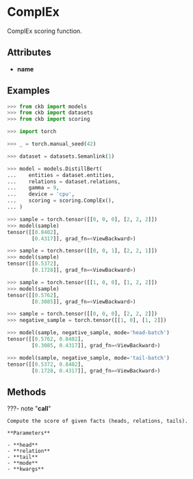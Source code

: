 # ComplEx

ComplEx scoring function.




## Attributes

- **name**


## Examples

```python
>>> from ckb import models
>>> from ckb import datasets
>>> from ckb import scoring

>>> import torch

>>> _ = torch.manual_seed(42)

>>> dataset = datasets.Semanlink(1)

>>> model = models.DistillBert(
...    entities = dataset.entities,
...    relations = dataset.relations,
...    gamma = 9,
...    device = 'cpu',
...    scoring = scoring.ComplEx(),
... )

>>> sample = torch.tensor([[0, 0, 0], [2, 2, 2]])
>>> model(sample)
tensor([[0.8402],
        [0.4317]], grad_fn=<ViewBackward>)

>>> sample = torch.tensor([[0, 0, 1], [2, 2, 1]])
>>> model(sample)
tensor([[0.5372],
        [0.1728]], grad_fn=<ViewBackward>)

>>> sample = torch.tensor([[1, 0, 0], [1, 2, 2]])
>>> model(sample)
tensor([[0.5762],
        [0.3085]], grad_fn=<ViewBackward>)

>>> sample = torch.tensor([[0, 0, 0], [2, 2, 2]])
>>> negative_sample = torch.tensor([[1, 0], [1, 2]])

>>> model(sample, negative_sample, mode='head-batch')
tensor([[0.5762, 0.8402],
        [0.3085, 0.4317]], grad_fn=<ViewBackward>)

>>> model(sample, negative_sample, mode='tail-batch')
tensor([[0.5372, 0.8402],
        [0.1728, 0.4317]], grad_fn=<ViewBackward>)
```

## Methods

???- note "__call__"

    Compute the score of given facts (heads, relations, tails).

    **Parameters**

    - **head**    
    - **relation**    
    - **tail**    
    - **mode**    
    - **kwargs**    
    
